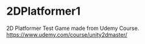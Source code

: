 # 2DPlatformer1
2D Platformer Test Game made from Udemy Course. https://www.udemy.com/course/unity2dmaster/ 
